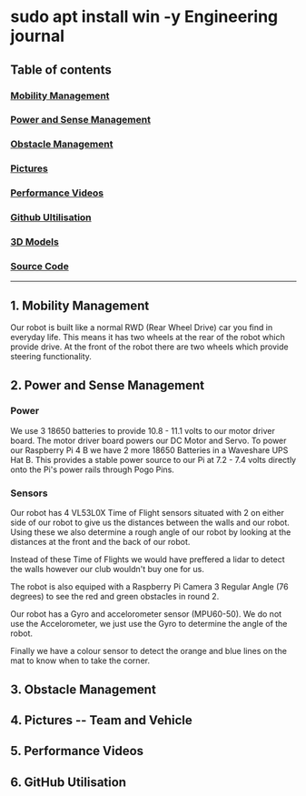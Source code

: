 # sudo apt install win -y Engineering journal
## Table of contents
### [Mobility Management](#1-mobility-management)
### [Power and Sense Management](#2-power-and-sense-management)
### [Obstacle Management](#3-obstacle-management)
### [Pictures](#4-pictures----team-and-vehicle)
### [Performance Videos](#5-performance-videos)
### [Github Ultilisation](#6-github-utiliaation)
### [3D Models](/models)
### [Source Code](/src)

---
## 1. Mobility Management
Our robot is built like a normal RWD (Rear Wheel Drive) car you find in everyday life. This means it has two wheels at the rear of the robot which provide drive. At the front of the robot there are two wheels which provide steering functionality.

## 2. Power and Sense Management
### Power
We use 3 18650 batteries to provide 10.8 - 11.1 volts to our motor driver board. The motor driver board powers our DC Motor and Servo. To power our Raspberry Pi 4 B we have 2 more 18650 Batteries in a Waveshare UPS Hat B. This provides a stable power source to our Pi at 7.2 - 7.4 volts directly onto the Pi's power rails through Pogo Pins.

### Sensors
Our robot has 4 VL53L0X Time of Flight sensors situated with 2 on either side of our robot to give us the distances between the walls and our robot. Using these we also determine a rough angle of our robot by looking at the distances at the front and the back of our robot.

Instead of these Time of Flights we would have preffered a lidar to detect the walls however our club wouldn't buy one for us.

The robot is also equiped with a Raspberry Pi Camera 3 Regular Angle (76 degrees) to see the red and green obstacles in round 2. 

Our robot has a Gyro and accelorometer sensor (MPU60-50). We do not use the Accelorometer, we just use the Gyro to determine the angle of the robot. 

Finally we have a colour sensor to detect the orange and blue lines on the mat to know when to take the corner.

## 3. Obstacle Management


## 4. Pictures -- Team and Vehicle


## 5. Performance Videos


## 6. GitHub Utilisation
